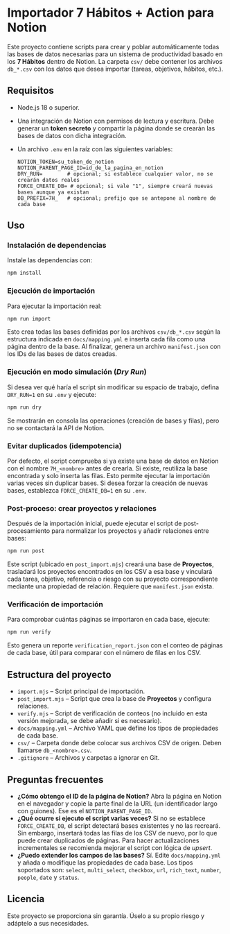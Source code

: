 # Importador 7 Hábitos + Action para Notion

Este proyecto contiene scripts para crear y poblar automáticamente todas las bases de datos necesarias para un sistema de productividad basado en los **7 Hábitos** dentro de Notion. La carpeta `csv/` debe contener los archivos `db_*.csv` con los datos que desea importar (tareas, objetivos, hábitos, etc.).

## Requisitos

- Node.js 18 o superior.
- Una integración de Notion con permisos de lectura y escritura. Debe generar un **token secreto** y compartir la página donde se crearán las bases de datos con dicha integración.
- Un archivo `.env` en la raíz con las siguientes variables:
  
  ```env
  NOTION_TOKEN=su_token_de_notion
  NOTION_PARENT_PAGE_ID=id_de_la_pagina_en_notion
  DRY_RUN=        # opcional; si establece cualquier valor, no se crearán datos reales
  FORCE_CREATE_DB= # opcional; si vale "1", siempre creará nuevas bases aunque ya existan
  DB_PREFIX=7H_   # opcional; prefijo que se antepone al nombre de cada base
  ```

## Uso

### Instalación de dependencias

Instale las dependencias con:

```bash
npm install
```

### Ejecución de importación

Para ejecutar la importación real:

```bash
npm run import
```

Esto crea todas las bases definidas por los archivos `csv/db_*.csv` según la estructura indicada en `docs/mapping.yml` e inserta cada fila como una página dentro de la base. Al finalizar, genera un archivo `manifest.json` con los IDs de las bases de datos creadas.

### Ejecución en modo simulación (*Dry Run*)

Si desea ver qué haría el script sin modificar su espacio de trabajo, defina `DRY_RUN=1` en su `.env` y ejecute:

```bash
npm run dry
```

Se mostrarán en consola las operaciones (creación de bases y filas), pero no se contactará la API de Notion.

### Evitar duplicados (idempotencia)

Por defecto, el script comprueba si ya existe una base de datos en Notion con el nombre `7H_<nombre>` antes de crearla. Si existe, reutiliza la base encontrada y solo inserta las filas. Esto permite ejecutar la importación varias veces sin duplicar bases. Si desea forzar la creación de nuevas bases, establezca `FORCE_CREATE_DB=1` en su `.env`.

### Post-proceso: crear proyectos y relaciones

Después de la importación inicial, puede ejecutar el script de post-procesamiento para normalizar los proyectos y añadir relaciones entre bases:

```bash
npm run post
```

Este script (ubicado en `post_import.mjs`) creará una base de **Proyectos**, trasladará los proyectos encontrados en los CSV a esa base y vinculará cada tarea, objetivo, referencia o riesgo con su proyecto correspondiente mediante una propiedad de relación. Requiere que `manifest.json` exista.

### Verificación de importación

Para comprobar cuántas páginas se importaron en cada base, ejecute:

```bash
npm run verify
```

Esto genera un reporte `verification_report.json` con el conteo de páginas de cada base, útil para comparar con el número de filas en los CSV.

## Estructura del proyecto

- `import.mjs` – Script principal de importación.
- `post_import.mjs` – Script que crea la base de **Proyectos** y configura relaciones.
- `verify.mjs` – Script de verificación de conteos (no incluido en esta versión mejorada, se debe añadir si es necesario).
- `docs/mapping.yml` – Archivo YAML que define los tipos de propiedades de cada base.
- `csv/` – Carpeta donde debe colocar sus archivos CSV de origen. Deben llamarse `db_<nombre>.csv`.
- `.gitignore` – Archivos y carpetas a ignorar en Git.

## Preguntas frecuentes

- **¿Cómo obtengo el ID de la página de Notion?** Abra la página en Notion en el navegador y copie la parte final de la URL (un identificador largo con guiones). Ese es el `NOTION_PARENT_PAGE_ID`.
- **¿Qué ocurre si ejecuto el script varias veces?** Si no se establece `FORCE_CREATE_DB`, el script detectará bases existentes y no las recreará. Sin embargo, insertará todas las filas de los CSV de nuevo, por lo que puede crear duplicados de páginas. Para hacer actualizaciones incrementales se recomienda mejorar el script con lógica de *upsert*.
- **¿Puedo extender los campos de las bases?** Sí. Edite `docs/mapping.yml` y añada o modifique las propiedades de cada base. Los tipos soportados son: `select`, `multi_select`, `checkbox`, `url`, `rich_text`, `number`, `people`, `date` y `status`.

## Licencia

Este proyecto se proporciona sin garantía. Úselo a su propio riesgo y adáptelo a sus necesidades.
